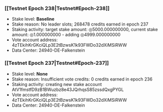 ### [[Testnet Epoch 238|Testnet#Epoch-238]]
* Stake level: **Baseline**
* Stake reason: No leader slots; 268478 credits earned in epoch 237
* Staking activity: target stake amount: ◎5000.000000000, current stake amount: ◎1.000000000 - adding ◎4999.000000000
* Vote account address: 4zTEkihKrGKciQLp3E2tBzwsK1k93FWDo32dXiMSiRWW
* Data Center: 24940-DE-Falkenstein
### [[Testnet Epoch 237|Testnet#Epoch-237]]
* Stake level: **None**
* Stake reason: Insufficient vote credits: 0 credits earned in epoch 236
* Staking activity: creating new stake account AtV1fmstfD9zB1BWuzbz8e43JQrhqsS85zssdQxgPYGL
* Vote account address: 4zTEkihKrGKciQLp3E2tBzwsK1k93FWDo32dXiMSiRWW
* Data Center: 24940-DE-Falkenstein